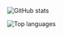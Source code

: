 ![GitHub stats](https://github-readme-stats.vercel.app/api?username=tkhapchaev&show_icons=true&include_all_commits=true&rank_icon=github&show=prs_merged,prs_merged_percentage&theme=discord_old_blurple)

![Top languages](https://github-readme-stats.vercel.app/api/top-langs/?username=tkhapchaev&layout=compact&hide=jupyter%20notebook,go,jinja,shell,roff,html,css,handlebars,dockerfile,makefile&langs_count=3&hide_progress=true&theme=discord_old_blurple)
